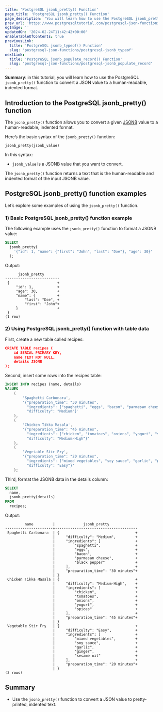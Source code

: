 ```yaml
---
title: 'PostgreSQL jsonb_pretty() Function'
page_title: 'PostgreSQL jsonb_pretty() Function'
page_description: 'You will learn how to use the PostgreSQL jsonb_pretty() function to convert a JSON value to a human-readable, indented format.'
prev_url: 'https://www.postgresqltutorial.com/postgresql-json-functions/postgresql-jsonb_pretty/'
ogImage: ''
updatedOn: '2024-02-24T11:42:42+00:00'
enableTableOfContents: true
previousLink:
  title: 'PostgreSQL jsonb_typeof() Function'
  slug: 'postgresql-json-functions/postgresql-jsonb_typeof'
nextLink:
  title: 'PostgreSQL jsonb_populate_record() Function'
  slug: 'postgresql-json-functions/postgresql-jsonb_populate_record'
---
```


**Summary**: in this tutorial, you will learn how to use the PostgreSQL `jsonb_pretty()` function to convert a JSON value to a human\-readable, indented format.

## Introduction to the PostgreSQL jsonb_pretty() function

The `jsonb_pretty()` function allows you to convert a given [JSONB](../postgresql-tutorial/postgresql-json) value to a human\-readable, indented format.

Here’s the basic syntax of the `jsonb_pretty()` function:

```jsonsql
jsonb_pretty(jsonb_value)
```

In this syntax:

- `jsonb_value` is a JSONB value that you want to convert.

The `jsonb_pretty()` function returns a text that is the human\-readable and indented format of the input JSONB value.

## PostgreSQL jsonb_pretty() function examples

Let’s explore some examples of using the `jsonb_pretty()` function.

### 1\) Basic PostgreSQL jsonb_pretty() function example

The following example uses the `jsonb_pretty()` function to format a JSONB value:

```sql
SELECT
  jsonb_pretty(
    '{"id": 1, "name": {"first": "John", "last": "Doe"}, "age": 30}'
  );
```

Output:

```text
      jsonb_pretty
-------------------------
 {                      +
     "id": 1,           +
     "age": 30,         +
     "name": {          +
         "last": "Doe", +
         "first": "John"+
     }                  +
 }
(1 row)
```

### 2\) Using PostgreSQL jsonb_pretty() function with table data

First, create a new table called recipes:

```json
CREATE TABLE recipes (
    id SERIAL PRIMARY KEY,
    name TEXT NOT NULL,
    details JSONB
);
```

Second, insert some rows into the recipes table:

```sql
INSERT INTO recipes (name, details)
VALUES
    (
        'Spaghetti Carbonara',
        '{"preparation_time": "30 minutes",
          "ingredients": ["spaghetti", "eggs", "bacon", "parmesan cheese", "black pepper"],
          "difficulty": "Medium"}'
    ),
    (
        'Chicken Tikka Masala',
        '{"preparation_time": "45 minutes",
          "ingredients": ["chicken", "tomatoes", "onions", "yogurt", "spices"],
          "difficulty": "Medium-High"}'
    ),
    (
        'Vegetable Stir Fry',
        '{"preparation_time": "20 minutes",
          "ingredients": ["mixed vegetables", "soy sauce", "garlic", "ginger", "sesame oil"],
          "difficulty": "Easy"}'
    );
```

Third, format the JSONB data in the details column:

```sql
SELECT
  name,
  jsonb_pretty(details)
FROM
  recipes;
```

Output:

```
         name         |             jsonb_pretty
----------------------+--------------------------------------
 Spaghetti Carbonara  | {                                   +
                      |     "difficulty": "Medium",         +
                      |     "ingredients": [                +
                      |         "spaghetti",                +
                      |         "eggs",                     +
                      |         "bacon",                    +
                      |         "parmesan cheese",          +
                      |         "black pepper"              +
                      |     ],                              +
                      |     "preparation_time": "30 minutes"+
                      | }
 Chicken Tikka Masala | {                                   +
                      |     "difficulty": "Medium-High",    +
                      |     "ingredients": [                +
                      |         "chicken",                  +
                      |         "tomatoes",                 +
                      |         "onions",                   +
                      |         "yogurt",                   +
                      |         "spices"                    +
                      |     ],                              +
                      |     "preparation_time": "45 minutes"+
                      | }
 Vegetable Stir Fry   | {                                   +
                      |     "difficulty": "Easy",           +
                      |     "ingredients": [                +
                      |         "mixed vegetables",         +
                      |         "soy sauce",                +
                      |         "garlic",                   +
                      |         "ginger",                   +
                      |         "sesame oil"                +
                      |     ],                              +
                      |     "preparation_time": "20 minutes"+
                      | }
(3 rows)
```

## Summary

- Use the `jsonb_pretty()` function to convert a JSON value to pretty\-printed, indented text.
